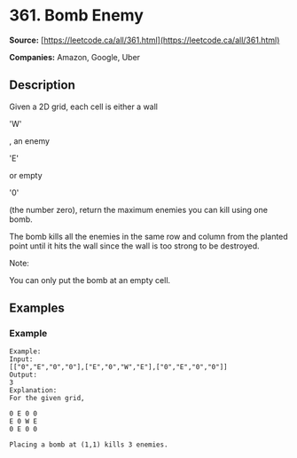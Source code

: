 # 361. Bomb Enemy

**Source:** [https://leetcode.ca/all/361.html](https://leetcode.ca/all/361.html)

**Companies:** Amazon, Google, Uber

## Description

Given a 2D grid, each cell is either a wall

'W'

, an enemy

'E'

or empty

'0'

(the number zero), return the maximum enemies you can kill
        using one bomb.

The bomb kills all the enemies in the same row and column from the planted point until it
        hits the wall since the wall is too strong to be destroyed.

Note:

You can only put the bomb at an empty cell.

## Examples

### Example

```
Example:
Input:
[["0","E","0","0"],["E","0","W","E"],["0","E","0","0"]]
Output:
3
Explanation:
For the given grid,

0 E 0 0
E 0 W E
0 E 0 0

Placing a bomb at (1,1) kills 3 enemies.
```

